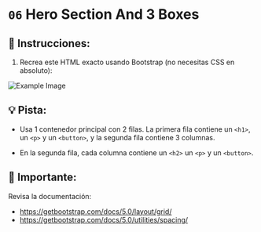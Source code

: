 # `06` Hero Section And 3 Boxes

## 📝 Instrucciones:

1. Recrea este HTML exacto usando Bootstrap (no necesitas CSS en absoluto):

![Example Image](../../.learn/assets/06-hero-section-and-three-boxes-result.png?raw=true)

## 💡 Pista:

- Usa 1 contenedor principal con 2 filas. La primera fila contiene un `<h1>`, un `<p>` y un `<button>`, y la segunda fila contiene 3 columnas.

- En la segunda fila, cada columna contiene un `<h2>` un `<p>` y un `<button>`.

## 🔎 Importante:

Revisa la documentación:

- https://getbootstrap.com/docs/5.0/layout/grid/
- https://getbootstrap.com/docs/5.0/utilities/spacing/
